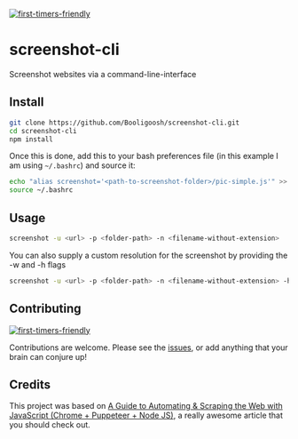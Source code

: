 [![first-timers-friendly](http://img.shields.io/badge/first--timers--only-friendly-blue.svg?style=flat)](#contributing)
# screenshot-cli
Screenshot websites via a command-line-interface
## Install
```bash
git clone https://github.com/Booligoosh/screenshot-cli.git
cd screenshot-cli
npm install
```
Once this is done, add this to your bash preferences file (in this example I am using `~/.bashrc`) and source it:
```bash
echo "alias screenshot='<path-to-screenshot-folder>/pic-simple.js'" >> ~/.bashrc
source ~/.bashrc
```
## Usage
```bash
screenshot -u <url> -p <folder-path> -n <filename-without-extension>
```

You can also supply a custom resolution for the screenshot by providing the -w
and -h flags
```bash
screenshot -u <url> -p <folder-path> -n <filename-without-extension> -h <height> -w <width>
```


## Contributing
[![first-timers-friendly](http://img.shields.io/badge/first--timers--only-friendly-blue.svg?style=flat)](http://www.firsttimersonly.com/)

Contributions are welcome. Please see the [issues](https://github.com/Booligoosh/screenshot-cli/issues), or add anything that your brain can conjure up!
## Credits
This project was based on [A Guide to Automating & Scraping the Web with JavaScript (Chrome + Puppeteer + Node JS)](https://codeburst.io/a-guide-to-automating-scraping-the-web-with-javascript-chrome-puppeteer-node-js-b18efb9e9921), a really awesome article that you should check out.
